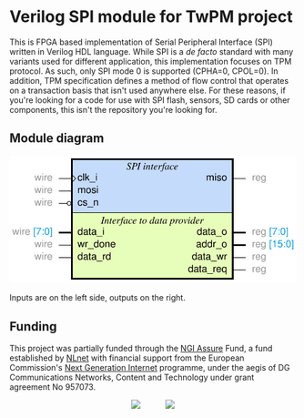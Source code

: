# Verilog SPI module for TwPM project

This is FPGA based implementation of Serial Peripheral Interface (SPI) written
in Verilog HDL language. While SPI is a _de facto_ standard with many variants
used for different application, this implementation focuses on TPM protocol. As
such, only SPI mode 0 is supported (CPHA=0, CPOL=0). In addition, TPM
specification defines a method of flow control that operates on a transaction
basis that isn't used anywhere else. For these reasons, if you're  looking for a
code for use with SPI flash, sensors, SD cards or other components, this isn't
the repository you're looking for.

## Module diagram

![Module diagram](spi_module.svg)

Inputs are on the left side, outputs on the right.

## Funding

This project was partially funded through the
[NGI Assure](https://nlnet.nl/assure) Fund, a fund established by
[NLnet](https://nlnet.nl/) with financial support from the European
Commission's [Next Generation Internet](https://ngi.eu/) programme, under the
aegis of DG Communications Networks, Content and Technology under grant
agreement No 957073.

<p align="center">
<img src="https://nlnet.nl/logo/banner.svg" height="75">
&nbsp;&nbsp;&nbsp;&nbsp;&nbsp;&nbsp;&nbsp;&nbsp;&nbsp;
<img src="https://nlnet.nl/image/logos/NGIAssure_tag.svg" height="75">
</p>
